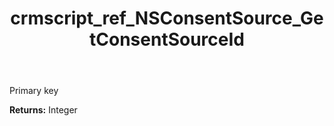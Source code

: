 ﻿---
title: crmscript_ref_NSConsentSource_GetConsentSourceId
description: Integer NSConsentSource.GetConsentSourceId()
intellisense: NSConsentSource.GetConsentSourceId
keywords: NSConsentSource, GetConsentSourceId
so.topic: reference
---

Primary key

**Returns:** Integer


